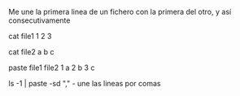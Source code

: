 Me une la primera linea de un fichero con la primera del otro, y así consecutivamente

cat file1
  1
  2
  3

cat file2
  a
  b
  c

paste file1 file2
  1 a
  2 b
  3 c


ls -1 | paste -sd "," -
  une las lineas por comas
